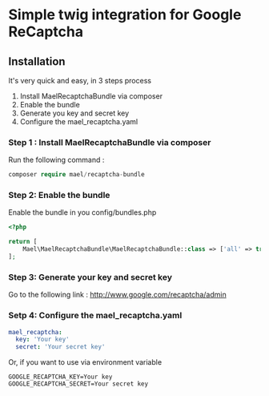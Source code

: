 # Simple twig integration for Google ReCaptcha

## Installation

It's very quick and easy, in 3 steps process

1. Install MaelRecaptchaBundle via composer
2. Enable the bundle
3. Generate you key and secret key
4. Configure the mael_recaptcha.yaml

### Step 1 : Install MaelRecaptchaBundle via composer

Run the following command :

``` php
composer require mael/recaptcha-bundle
```

### Step 2: Enable the bundle
Enable the bundle in you config/bundles.php

``` php
<?php

return [
    Mael\MaelRecaptchaBundle\MaelRecaptchaBundle::class => ['all' => true],
];
```

### Step 3: Generate your key and secret key

Go to the following link : http://www.google.com/recaptcha/admin

### Setp 4: Configure the mael_recaptcha.yaml

``` yaml
mael_recaptcha:
  key: 'Your key'
  secret: 'Your secret key'
```

Or, if you want to use via environment variable

``` dotenv
GOOGLE_RECAPTCHA_KEY=Your key
GOOGLE_RECAPTCHA_SECRET=Your secret key
``` 